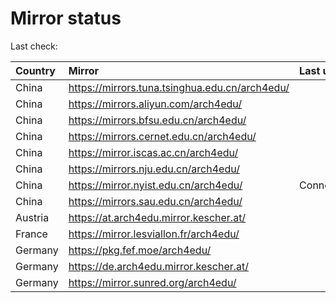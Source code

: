 <script src="./time.js"></script>
# Mirror status
Last check: <script type="text/javascript">localize(1742617604.0283866);</script>

|Country|Mirror|Last update|
|:------|:-----|:----------|
|China|https://mirrors.tuna.tsinghua.edu.cn/arch4edu/|<script type="text/javascript">localize(1742582526);</script>|
|China|https://mirrors.aliyun.com/arch4edu/|<script type="text/javascript">localize(1742582526);</script>|
|China|https://mirrors.bfsu.edu.cn/arch4edu/|<script type="text/javascript">localize(1742582526);</script>|
|China|https://mirrors.cernet.edu.cn/arch4edu/|<script type="text/javascript">localize(1742582526);</script>|
|China|https://mirror.iscas.ac.cn/arch4edu/|<script type="text/javascript">localize(1742582526);</script>|
|China|https://mirrors.nju.edu.cn/arch4edu/|<script type="text/javascript">localize(1742539446);</script>|
|China|https://mirror.nyist.edu.cn/arch4edu/|ConnectionError|
|China|https://mirrors.sau.edu.cn/arch4edu/|<script type="text/javascript">localize(1731653531);</script>|
|Austria|https://at.arch4edu.mirror.kescher.at/|<script type="text/javascript">localize(1742582526);</script>|
|France|https://mirror.lesviallon.fr/arch4edu/|<script type="text/javascript">localize(1742582526);</script>|
|Germany|https://pkg.fef.moe/arch4edu/|<script type="text/javascript">localize(1742582526);</script>|
|Germany|https://de.arch4edu.mirror.kescher.at/|<script type="text/javascript">localize(1742582526);</script>|
|Germany|https://mirror.sunred.org/arch4edu/|<script type="text/javascript">localize(1742582526);</script>|

<script src="./tablefilter/tablefilter.js"></script>
<script src="./table.js"></script>